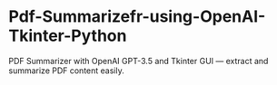 # Pdf-Summarizefr-using-OpenAI-Tkinter-Python
PDF Summarizer with OpenAI GPT-3.5 and Tkinter GUI — extract and summarize PDF content easily.
